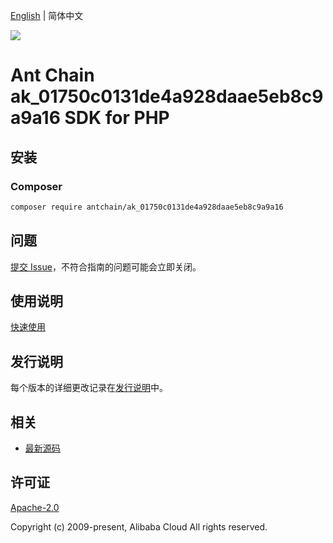[English](README.md) | 简体中文

![](https://aliyunsdk-pages.alicdn.com/icons/AlibabaCloud.svg)

# Ant Chain ak_01750c0131de4a928daae5eb8c9a9a16 SDK for PHP

## 安装

### Composer

```bash
composer require antchain/ak_01750c0131de4a928daae5eb8c9a9a16
```

## 问题

[提交 Issue](https://github.com/alipay/antchain-openapi-prod-sdk/issues/new)，不符合指南的问题可能会立即关闭。

## 使用说明

[快速使用](https://github.com/alipay/antchain-openapi-prod-sdk)

## 发行说明

每个版本的详细更改记录在[发行说明](./ChangeLog.txt)中。

## 相关

* [最新源码](https://github.com/antchain-openapi-sdk-php)

## 许可证

[Apache-2.0](http://www.apache.org/licenses/LICENSE-2.0)

Copyright (c) 2009-present, Alibaba Cloud All rights reserved.
